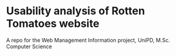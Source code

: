 # Usability analysis of Rotten Tomatoes website
A repo for the Web Management Information project, UniPD, M.Sc. Computer Science
